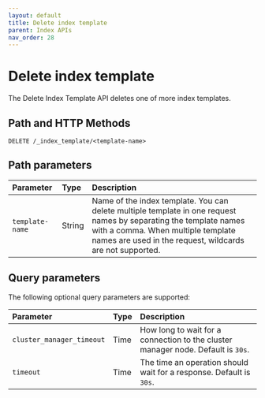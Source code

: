 ```yaml
---
layout: default
title: Delete index template
parent: Index APIs
nav_order: 28
---
```


# Delete index template

The Delete Index Template API deletes one of more index templates.

## Path and HTTP Methods

```
DELETE /_index_template/<template-name>
```

## Path parameters

Parameter | Type | Description
:--- | :--- | :---
`template-name` | String | Name of the index template. You can delete multiple template in one request names by separating the template names with a comma. When multiple template names are used in the request, wildcards are not supported.

## Query parameters

The following optional query parameters are supported:

Parameter | Type | Description
:--- | :--- | :---
`cluster_manager_timeout` | Time | How long to wait for a connection to the cluster manager node. Default is `30s`.
`timeout` | Time | The time an operation should wait for a response. Default is `30s`.